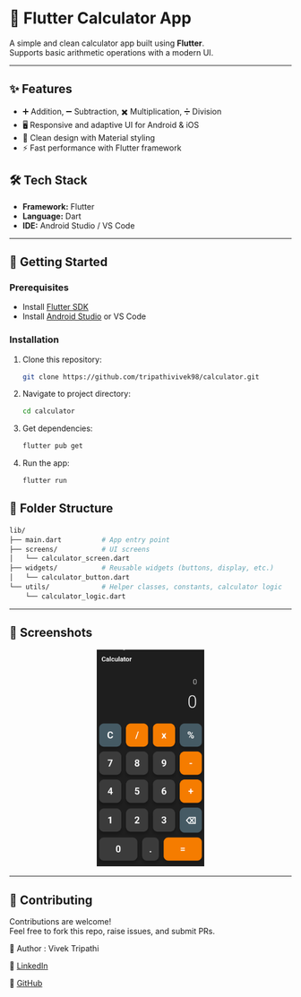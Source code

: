 # 🧮 Flutter Calculator App

A simple and clean calculator app built using **Flutter**.  
Supports basic arithmetic operations with a modern UI.

---

## ✨ Features
- ➕ Addition, ➖ Subtraction, ✖️ Multiplication, ➗ Division
- 🖥️ Responsive and adaptive UI for Android & iOS
- 🎨 Clean design with Material styling
- ⚡ Fast performance with Flutter framework

## 🛠️ Tech Stack
- **Framework:** Flutter
- **Language:** Dart
- **IDE:** Android Studio / VS Code

---

## 🚀 Getting Started

### Prerequisites
- Install [Flutter SDK](https://flutter.dev/docs/get-started/install)
- Install [Android Studio](https://developer.android.com/studio) or VS Code

### Installation
1. Clone this repository:
   ```bash
   git clone https://github.com/tripathivivek98/calculator.git
2. Navigate to project directory:
   ```bash
   cd calculator
3. Get dependencies:
   ```bash
   flutter pub get
4. Run the app:
   ```bash
   flutter run


## 📂 Folder Structure

  ```bash
  lib/
  ├── main.dart          # App entry point
  ├── screens/           # UI screens
  │   └── calculator_screen.dart
  ├── widgets/           # Reusable widgets (buttons, display, etc.)
  │   └── calculator_button.dart
  └── utils/             # Helper classes, constants, calculator logic
      └── calculator_logic.dart
  ```

---

## 📱 Screenshots
<p align="center">
  <img src="home.png" alt="Calculator Home" width="192"/>
</p>

---

## 🤝 Contributing
Contributions are welcome!<br>
Feel free to fork this repo, raise issues, and submit PRs.


👤 Author : Vivek Tripathi

💼 [LinkedIn](https://www.linkedin.com/in/vivek--tripathi/)

🐙 [GitHub](https://github.com/tripathivivek98)


   
